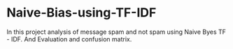 # Naive-Bias-using-TF-IDF
In this project analysis of message spam and not spam using Naive Byes TF - IDF. And Evaluation and confusion matrix.
